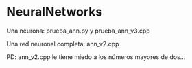 # NeuralNetworks

Una neurona: prueba_ann.py y prueba_ann_v3.cpp

Una red neuronal completa: ann_v2.cpp

PD: ann_v2.cpp le tiene miedo a los números mayores de dos...
